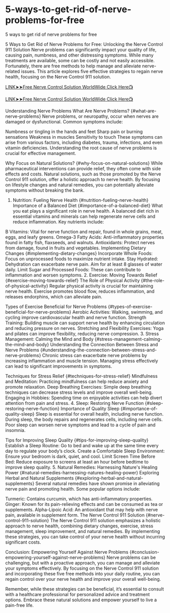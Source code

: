 # 5-ways-to-get-rid-of-nerve-problems-for-free
5 ways to get rid of nerve problems for free

5 Ways to Get Rid of Nerve Problems for Free: Unlocking the Nerve Control 911 Solution
Nerve problems can significantly impact your quality of life, causing pain, numbness, and other distressing symptoms. While many treatments are available, some can be costly and not easily accessible. Fortunately, there are free methods to help manage and alleviate nerve-related issues. This article explores five effective strategies to regain nerve health, focusing on the Nerve Control 911 solution.

[LINK➤➤Free Nerve Control Solution WorldWide Click Here📺](https://signupforfree.site/up/nervecontrol911/solution/)

[LINK➤➤Free Nerve Control Solution WorldWide Click Here📺](https://signupforfree.site/up/nervecontrol911/solution/)

Understanding Nerve Problems
What Are Nerve Problems? {#what-are-nerve-problems}
Nerve problems, or neuropathy, occur when nerves are damaged or dysfunctional. Common symptoms include:

Numbness or tingling in the hands and feet
Sharp pain or burning sensations
Weakness in muscles
Sensitivity to touch
These symptoms can arise from various factors, including diabetes, trauma, infections, and even vitamin deficiencies. Understanding the root cause of nerve problems is crucial for effective management.

Why Focus on Natural Solutions? {#why-focus-on-natural-solutions}
While pharmaceutical interventions can provide relief, they often come with side effects and costs. Natural solutions, such as those promoted by the Nerve Control 911 solution, offer a holistic approach to nerve health. By focusing on lifestyle changes and natural remedies, you can potentially alleviate symptoms without breaking the bank.

1. Nutrition: Fueling Nerve Health {#nutrition-fueling-nerve-health}
Importance of a Balanced Diet {#importance-of-a-balanced-diet}
What you eat plays a significant role in nerve health. A balanced diet rich in essential vitamins and minerals can help regenerate nerve cells and reduce inflammation. Key nutrients include:

B Vitamins: Vital for nerve function and repair, found in whole grains, meat, eggs, and leafy greens.
Omega-3 Fatty Acids: Anti-inflammatory properties found in fatty fish, flaxseeds, and walnuts.
Antioxidants: Protect nerves from damage, found in fruits and vegetables.
Implementing Dietary Changes {#implementing-dietary-changes}
Incorporate Whole Foods: Focus on unprocessed foods to maximize nutrient intake.
Stay Hydrated: Dehydration can exacerbate nerve pain. Aim for at least 8 glasses of water daily.
Limit Sugar and Processed Foods: These can contribute to inflammation and worsen symptoms.
2. Exercise: Moving Towards Relief {#exercise-moving-towards-relief}
The Role of Physical Activity {#the-role-of-physical-activity}
Regular physical activity is crucial for maintaining nerve health. Exercise promotes blood flow, reduces inflammation, and releases endorphins, which can alleviate pain.

Types of Exercise Beneficial for Nerve Problems {#types-of-exercise-beneficial-for-nerve-problems}
Aerobic Activities: Walking, swimming, and cycling improve cardiovascular health and nerve function.
Strength Training: Building muscle can support nerve health by enhancing circulation and reducing pressure on nerves.
Stretching and Flexibility Exercises: Yoga and pilates can improve flexibility, reducing nerve compression.
3. Stress Management: Calming the Mind and Body {#stress-management-calming-the-mind-and-body}
Understanding the Connection Between Stress and Nerve Problems {#understanding-the-connection-between-stress-and-nerve-problems}
Chronic stress can exacerbate nerve problems by increasing inflammation and muscle tension. Managing stress effectively can lead to significant improvements in symptoms.

Techniques for Stress Relief {#techniques-for-stress-relief}
Mindfulness and Meditation: Practicing mindfulness can help reduce anxiety and promote relaxation.
Deep Breathing Exercises: Simple deep breathing techniques can decrease stress levels and improve overall well-being.
Engaging in Hobbies: Spending time on enjoyable activities can help divert attention from pain and stress.
4. Sleep: Restoring Nerve Function {#sleep-restoring-nerve-function}
Importance of Quality Sleep {#importance-of-quality-sleep}
Sleep is essential for overall health, including nerve function. During sleep, the body repairs and regenerates cells, including nerve cells. Poor sleep can worsen nerve symptoms and lead to a cycle of pain and insomnia.

Tips for Improving Sleep Quality {#tips-for-improving-sleep-quality}
Establish a Sleep Routine: Go to bed and wake up at the same time every day to regulate your body’s clock.
Create a Comfortable Sleep Environment: Ensure your bedroom is dark, quiet, and cool.
Limit Screen Time Before Bed: Reduce exposure to screens at least an hour before bedtime to improve sleep quality.
5. Natural Remedies: Harnessing Nature's Healing Power {#natural-remedies-harnessing-natures-healing-power}
Exploring Herbal and Natural Supplements {#exploring-herbal-and-natural-supplements}
Several natural remedies have shown promise in alleviating nerve pain and promoting health. Some popular options include:

Turmeric: Contains curcumin, which has anti-inflammatory properties.
Ginger: Known for its pain-relieving effects and can be consumed as tea or supplements.
Alpha-Lipoic Acid: An antioxidant that may help with nerve pain, available in supplement form.
The Nerve Control 911 Solution {#nerve-control-911-solution}
The Nerve Control 911 solution emphasizes a holistic approach to nerve health, combining dietary changes, exercise, stress management, sleep improvement, and natural remedies. By implementing these strategies, you can take control of your nerve health without incurring significant costs.

Conclusion: Empowering Yourself Against Nerve Problems {#conclusion-empowering-yourself-against-nerve-problems}
Nerve problems can be challenging, but with a proactive approach, you can manage and alleviate your symptoms effectively. By focusing on the Nerve Control 911 solution and incorporating these five free methods into your daily routine, you can regain control over your nerve health and improve your overall well-being.

Remember, while these strategies can be beneficial, it’s essential to consult with a healthcare professional for personalized advice and treatment options. Embrace these natural solutions and empower yourself to live a pain-free life.
